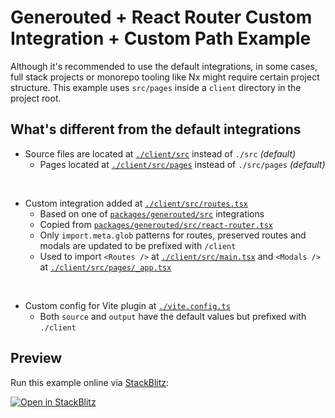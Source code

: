 # Generouted + React Router Custom Integration + Custom Path Example

Although it's recommended to use the default integrations, in some cases, full stack projects or monorepo tooling like Nx might require certain project structure. This example uses `src/pages` inside a `client` directory in the project root.

## What's different from the default integrations

- Source files are located at [`./client/src`](./client/src) instead of `./src` _(default)_
  - Pages located at [`./client/src/pages`](./client/src/pages) instead of `./src/pages` _(default)_

<br>

- Custom integration added at [`./client/src/routes.tsx`](./client/src/routes.tsx)
  - Based on one of [`packages/generouted/src`](/packages/generouted/src) integrations
  - Copied from [`packages/generouted/src/react-router.tsx`](/packages/generouted/src/react-router.tsx)
  - Only `import.meta.glob` patterns for routes, preserved routes and modals are updated to be prefixed with `/client`
  - Used to import `<Routes />` at [`./client/src/main.tsx`](./client/src/main.tsx) and `<Modals />` at [`./client/src/pages/_app.tsx`](./client/src/pages/_app.tsx)

<br>

- Custom config for Vite plugin at [`./vite.config.ts`](./vite.config.ts)
  - Both `source` and `output` have the default values but prefixed with `./client`

## Preview

Run this example online via [StackBlitz](https://stackblitz.com/github.com/oedotme/generouted/tree/main/examples/react-router-custom-path):

[![Open in StackBlitz](https://developer.stackblitz.com/img/open_in_stackblitz.svg)](https://stackblitz.com/github.com/oedotme/generouted/tree/main/examples/react-router-custom-path)
